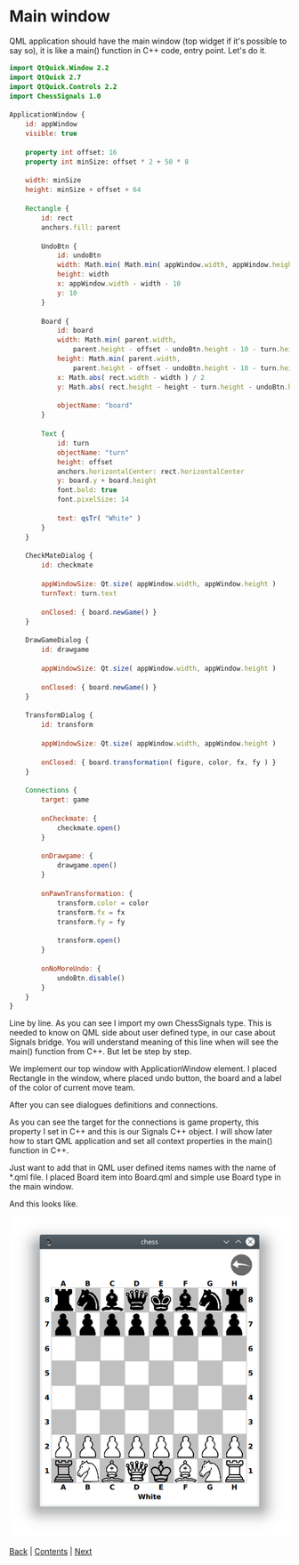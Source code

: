 # Main window

QML application should have the main window (top widget if it's possible to say so),
it is like a main() function in C\+\+ code, entry point. Let's do it.

```qml
import QtQuick.Window 2.2
import QtQuick 2.7
import QtQuick.Controls 2.2
import ChessSignals 1.0

ApplicationWindow {
    id: appWindow
    visible: true

    property int offset: 16
    property int minSize: offset * 2 + 50 * 8

    width: minSize
    height: minSize + offset + 64

    Rectangle {
        id: rect
        anchors.fill: parent

        UndoBtn {
            id: undoBtn
            width: Math.min( Math.min( appWindow.width, appWindow.height ) / 10, 64 )
            height: width
            x: appWindow.width - width - 10
            y: 10
        }

        Board {
            id: board
            width: Math.min( parent.width,
                parent.height - offset - undoBtn.height - 10 - turn.height )
            height: Math.min( parent.width,
                parent.height - offset - undoBtn.height - 10 - turn.height )
            x: Math.abs( rect.width - width ) / 2
            y: Math.abs( rect.height - height - turn.height - undoBtn.height - 10 ) / 2 + undoBtn.height + 10

            objectName: "board"
        }

        Text {
            id: turn
            objectName: "turn"
            height: offset
            anchors.horizontalCenter: rect.horizontalCenter
            y: board.y + board.height
            font.bold: true
            font.pixelSize: 14

            text: qsTr( "White" )
        }
    }

    CheckMateDialog {
        id: checkmate

        appWindowSize: Qt.size( appWindow.width, appWindow.height )
        turnText: turn.text

        onClosed: { board.newGame() }
    }

    DrawGameDialog {
        id: drawgame

        appWindowSize: Qt.size( appWindow.width, appWindow.height )

        onClosed: { board.newGame() }
    }

    TransformDialog {
        id: transform

        appWindowSize: Qt.size( appWindow.width, appWindow.height )

        onClosed: { board.transformation( figure, color, fx, fy ) }
    }

    Connections {
        target: game

        onCheckmate: {
            checkmate.open()
        }

        onDrawgame: {
            drawgame.open()
        }

        onPawnTransformation: {
            transform.color = color
            transform.fx = fx
            transform.fy = fy

            transform.open()
        }

        onNoMoreUndo: {
            undoBtn.disable()
        }
    }
}
```

Line by line. As you can see I import my own ChessSignals type. This is needed to know on QML
side about user defined type, in our case about Signals bridge. You will understand meaning of this
line when will see the main() function from C\+\+. But let be step by step.

We implement our top window with ApplicationWindow element. I placed Rectangle in the window,
where placed undo button, the board and a label of the color of current move team.

After you can see dialogues definitions and connections.

As you can see the target for the connections is game property, this property I set in C\+\+
and this is our Signals C\+\+ object. I will show later how to start QML application and set
all context properties in the main() function in C\+\+.

Just want to add that in QML user defined items names with the name of *.qml file.
I placed Board item into Board.qml and simple use Board type in the main window.

And this looks like.

![](img/chess.png)

[Back](board.md) | [Contents](../README.md) | [Next](dialog.md)
